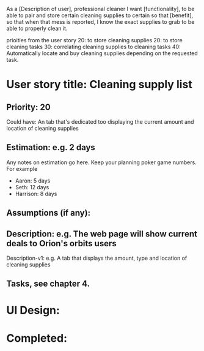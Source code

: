 As a [Description of user], professional cleaner
I want [functionality], to be able to pair and store certain cleaning supplies to certain
so that [benefit], so that when that mess is reported, I know the exact supplies to grab to be able to properly clean it.

prioities from the user story
20: to store cleaning supplies
20: to store cleaning tasks
30: correlating cleaning supplies to cleaning tasks
40: Automatically locate and buy cleaning supplies depending on the requested task.


# User story title: Cleaning supply list

## Priority: 20
Could have:
An tab that's dedicated too displaying the current amount and location of cleaning supplies


## Estimation: e.g. 2 days
Any notes on estimation go here. Keep your planning poker game numbers. For example
* Aaron: 5 days
* Seth: 12 days
* Harrison: 8 days


## Assumptions (if any):

## Description: e.g. The web page will show current deals to Orion's orbits users

Description-v1: e.g. A tab that displays the amount, type and location of cleaning supplies 

## Tasks, see chapter 4.



# UI Design:


# Completed: